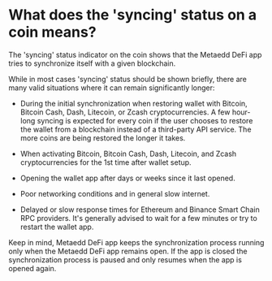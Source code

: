 # What does the 'syncing' status on a coin means?

The 'syncing' status indicator on the coin shows that the Metaedd DeFi app tries to synchronize itself with a given blockchain.

While in most cases 'syncing' status should be shown briefly, there are many valid situations where it can remain significantly longer:

- During the initial synchronization when restoring wallet with Bitcoin, Bitcoin Cash, Dash, Litecoin, or Zcash cryptocurrencies. A few hour-long syncing is expected for every coin if the user chooses to restore the wallet from a blockchain instead of a third-party API service. The more coins are being restored the longer it takes.

- When activating Bitcoin, Bitcoin Cash, Dash, Litecoin, and Zcash cryptocurrencies for the 1st time after wallet setup.

- Opening the wallet app after days or weeks since it last opened.

- Poor networking conditions and in general slow internet.

- Delayed or slow response times for Ethereum and Binance Smart Chain RPC providers. It's generally advised to wait for a few minutes or try to restart the wallet app.

Keep in mind, Metaedd DeFi app keeps the synchronization process running only when the Metaedd DeFi app remains open. If the app is closed the synchronization process is paused and only resumes when the app is opened again.

